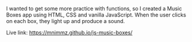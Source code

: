 I wanted to get some more practice with functions, so I created a Music Boxes app using HTML, CSS and vanilla JavaScript. When the user clicks on each box, they light up and produce a sound.

Live link: https://mnimmz.github.io/js-music-boxes/
